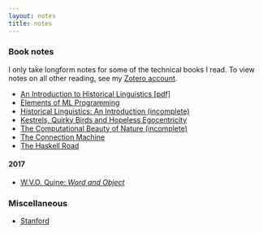 ```yaml
---
layout: notes
title: notes
---
```


### Book notes

I only take longform notes for some of the technical books I read. To view notes
on all other reading, see my
[Zotero account](https://www.zotero.org/jrgauthier/items).

- [An Introduction to Historical Linguistics [pdf]](/notes/books/introduction-to-historical-linguistics.pdf)
- [Elements of ML Programming](/notes/books/elements-of-ml-programming)
- [Historical Linguistics: An Introduction (incomplete)](/notes/books/historical-linguistics-an-introduction)
- [Kestrels, Quirky Birds and Hopeless Egocentricity](/notes/books/kestrels)
- [The Computational Beauty of Nature (incomplete)](/notes/books/computational-beauty-of-nature)
- [The Connection Machine](/notes/books/the-connection-machine)
- [The Haskell Road](/notes/books/the-haskell-road)

#### 2017

- [W.V.O. Quine: *Word and Object*](/notes/books/word-and-object)

### Miscellaneous

- [Stanford](/notes/stanford.html)
